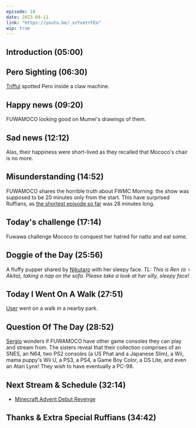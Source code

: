 ```yaml
---
episode: 18
date: 2023-09-11
link: "https://youtu.be/_scYvetrFEo"
wip: true
---
```


## Introduction (05:00)

## Pero Sighting (06:30)

[Trifful](https://twitter.com/Trifful/status/1699321925691183444) spotted Pero inside a claw machine.

## Happy news (09:20)

FUWAMOCO looking good on Mumei's drawings of them.

## Sad news (12:12)

Alas, their happiness were short-lived as they recalled that Mococo's chair is no more.

## Misunderstanding (14:52)

FUWAMOCO shares the horrible truth about FWMC Morning: the show was supposed to be 20 minutes only from the start. This have surprised Ruffians, as [the shortest episode so far](https://youtu.be/4IX46S1AiJk) was 28 minutes long.

## Today's challenge (17:14)

Fuwawa challenge Mococo to conquest her hatred for natto and eat some.

## Doggie of the Day (25:56)

A fluffy pupper shared by [Nikutaro](https://twitter.com/nikutaro1227/status/1691336877222371329) with her sleepy face. *TL: This is Ren (a ♀ Akita), taking a nap on the sofa.  Please take a look at her silly, sleepy face!*

## Today I Went On A Walk (27:51)

[User](twitter_link) went on a walk in a nearby park.

## Question Of The Day (28:52)

[Sergio](https://twitter.com/SergioB_/status/1698246134702240026) wonders if FUWAMOCO have other game consoles they can play and stream from. The sisters reveal that their collection comprises of an SNES, an N64, two PS2 consoles (a US Phat and a Japanese Slim), a Wii, mama puppy's Wii U, a PS3, a PS4, a Game Boy Color, a DS Lite, and even an Atari Lynx! They wish to have eventually a PC-98.

## Next Stream & Schedule (32:14)

* [Minecraft Advent Debut Revenge](https://youtu.be/Cljwt3qv1Ds)

## Thanks & Extra Special Ruffians (34:42)
